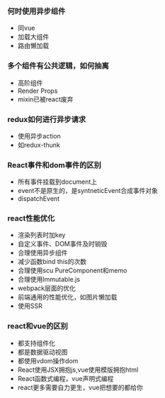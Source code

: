 ### 何时使用异步组件
* 同vue
* 加载大组件
* 路由懒加载

### 多个组件有公共逻辑，如何抽离
* 高阶组件
* Render Props
* mixin已被react废弃

### redux如何进行异步请求
* 使用异步action
* 如redux-thunk

### React事件和dom事件的区别
* 所有事件挂载到document上
* event不是原生的，是syntneticEvent合成事件对象
* dispatchEvent

### react性能优化
* 渲染列表时加key
* 自定义事件、DOM事件及时销毁
* 合理使用异步组件
* 减少函数bind this的次数
* 合理使用scu PureComponent和memo
* 合理使用Immutable.js
* webpack层面的优化
* 前端通用的性能优化，如图片懒加载
* 使用SSR

### react和vue的区别
* 都支持组件化
* 都是数据驱动视图
* 都使用vdom操作dom
* React使用JSX拥抱js,vue使用模版拥抱html
* React函数式编程，vue声明式编程
* react更多需要自力更生，vue把想要的都给你